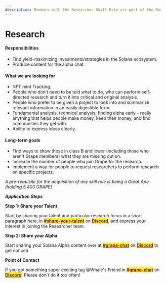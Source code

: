 ```yaml
---
description: Members with the Researcher Skill Role are part of the Research subDAO
---
```


# Research

#### Responsibilities

* Find yield-maximizing investments/strategies in the Solana ecosystem.
* Produce content for the alpha chat.

#### What we are looking for

* NFT mint Tracking.
* People who don't need to be told what to do, who can perform self-directed research and turn it into critical and original analysis.
* People who prefer to be given a project to look into and summarize relevant information in an easily digestible form.
* Fundamental analysis, technical analysis, finding alpha early – really anything that helps people make money, keep their money, and find communities they gel with.
* Ability to express ideas clearly.

#### Long-term goals

* Find ways to show those in class B and lower (including those who aren't Grape members) what they are missing out on.
* Increase the number of people who join Grape for the research.
* Implement a way for people to request researchers to perform research on specific projects.

_A pre-requisite for the acquisition of any skill role is being a Great Ape (holding 5,400 GRAPE)_

_**Application Steps**_

**Step 1: Share your Talent**

Start by sharing your talent and particular research focus in a short paragraph here, in [<mark style="color:purple;">**#share-your-talent**</mark>](https://discord.gg/Kj6CJKh6H2) on [<mark style="color:purple;">**Discord**</mark>](https://discord.gg/greatape), and express your interest in joining the Researcher team.

**Step 2: Share your Alpha**

Start sharing your Solana Alpha content over at [<mark style="color:purple;">**#grape-chat**</mark>](https://discord.gg/amTprhcNn9) on [<mark style="color:purple;">**Discord**</mark>](https://discord.gg/greatape) to get noticed.

**Point of Contact**

If you got something super exciting tag @Whale's Friend in [<mark style="color:purple;">**#grape-chat**</mark>](https://discord.gg/amTprhcNn9) on [<mark style="color:purple;">**Discord**</mark>](https://discord.gg/greatape). Please don't do it too often!
